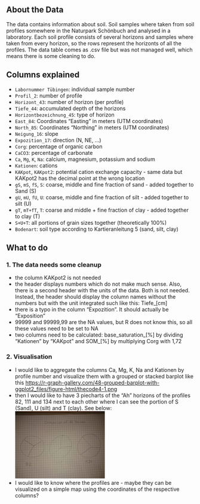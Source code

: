 ## About the Data

The data contains information about soil. Soil samples where taken from
soil profiles somewhere in the Naturpark Schönbuch and analysed in a
laboratory. Each soil profile consists of several horizons and samples
where taken from every horizon, so the rows represent the horizonts of
all the profiles. The data table comes as .csv file but was not managed
well, which means there is some cleaning to do.

## Columns explained

-   `Labornummer Tübingen`: individual sample number
-   `Profil_2`: number of profile
-   `Horizont_43`: number of horizon (per profile)
-   `Tiefe_44`: accumulated depth of the horizons
-   `Horizontbezeichnung_45`: type of horizon
-   `East_84`: Coordinates “Easting” in meters (UTM coordinates)
-   `North_85`: Coordinates “Northing” in meters (UTM coordinates)
-   `Neigung_16`: slope
-   `Expozition_17`: direction (N, NE, …)
-   `Corg`: percentage of organic carbon
-   `CaCO3`: percentage of carbonate
-   `Ca`, `Mg`, `K`, `Na`: calcium, magnesium, potassium and sodium
-   `Kationen`: cations
-   `KAKpot`, `KAKpot2`: potential cation exchange capacity - same data
    but KAKpot2 has the decimal point at the wrong location
-   `gS`, `mS`, `fS`, `S`: coarse, middle and fine fraction of sand -
    added together to Sand (S)
-   `gU`, `mU`, `fU`, `U`: coarse, middle and fine fraction of silt -
    added together to silt (U)
-   `gT`, `mT+fT`, `T`: coarse and middle + fine fraction of clay -
    added together to clay (T)
-   `S+U+T`: all portions of grain sizes together (theoretically 100%)
-   `Bodenart`: soil type according to Kartieranleitung 5 (sand, silt,
    clay)

## What to do

### 1. The data needs some cleanup

-   the column KAKpot2 is not needed
-   the header displays numbers which do not make much sense. Also,
    there is a second header with the units of the data. Both is not
    needed. Instead, the header should display the column names without
    the numbers but with the unit integrated such like this:
    Tiefe\_\[cm\]
-   there is a typo in the column “Expozition”. It should actually be
    “Exposition”
-   99999 and 99999,99 are the NA values, but R does not know this, so
    all these values need to be set to NA
-   two columns need to be calculated: base\_saturation\_\[%\] by
    dividing “Kationen” by “KAKpot” and SOM\_\[%\] by multiplying Corg
    with 1,72

### 2. Visualisation

-   I would like to aggregate the columns Ca, Mg, K, Na and Kationen by
    profile number and visualize them with a grouped or stacked barplot
    like this
    <https://r-graph-gallery.com/48-grouped-barplot-with-ggplot2_files/figure-html/thecode4-1.png>
-   then I would like to have 3 piecharts of the “Ah” horizons of the
    profiles 82, 111 and 134 next to each other where I can see the
    portion of S (Sand), U (silt) and T (clay). See below:
    <img src="/Projects/timow98/sketch_1.jpg" id="id" class="class"
    style="width:50.0%;height:50.0%" alt="Sketch of piechart" />
-   I would like to know where the profiles are - maybe they can be
    visualized on a simple map using the coordinates of the respective
    columns?
